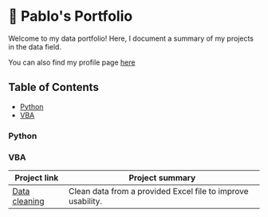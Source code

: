 # 💼 Pablo's Portfolio
Welcome to my data portfolio! Here, I document a summary of my projects in the data field.

You can also find my profile page [here](https://github.com/Pablojox)

## Table of Contents
- [Python](#python)
- [VBA](#vba)

### Python

### VBA
Project link | Project summary
------------ | ---------------
[Data cleaning](https://github.com/Pablojox/data-cleaning-vba/blob/main/README.md) | Clean data from a provided Excel file to improve usability.
